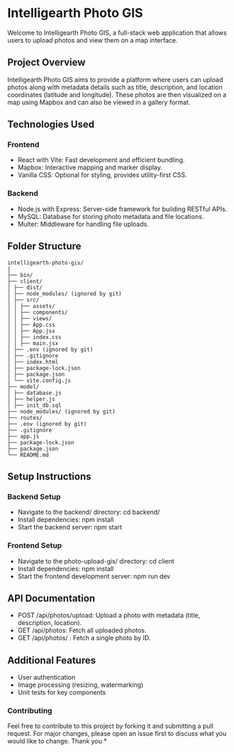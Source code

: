 # Intelligearth Photo GIS

Welcome to Intelligearth Photo GIS, a full-stack web application that allows users to upload photos and view them on a map interface.

## Project Overview

Intelligearth Photo GIS aims to provide a platform where users can upload photos along with metadata details such as title, description, and location coordinates (latitude and longitude). These photos are then visualized on a map using Mapbox and can also be viewed in a gallery format.

## Technologies Used

### Frontend

* React with Vite: Fast development and efficient bundling.
* Mapbox: Interactive mapping and marker display.
* Vanilla CSS: Optional for styling, provides utility-first CSS.

### Backend

* Node.js with Express: Server-side framework for building RESTful APIs.
* MySQL: Database for storing photo metadata and file locations.
* Multer: Middleware for handling file uploads.

## Folder Structure

```
intelligearth-photo-gis/
|
├── bin/
├── client/
│ ├── dist/
│ ├── node_modules/ (ignored by git)
│ ├── src/
│ │ ├── assets/
│ │ ├── components/
│ │ ├── views/
│ │ ├── App.css
│ │ ├── App.jsx
│ │ ├── index.css
│ │ ├── main.jsx
│ ├── .env (ignored by git)
│ ├── .gitignore
│ ├── index.html
│ ├── package-lock.json
│ ├── package.json
│ └── vite.config.js
├── model/
│ ├── database.js
│ ├── helper.js
│ ├── init_db.sql
├── node_modules/ (ignored by git)
├── routes/
├── .env (ignored by git)
├── .gitignore
├── app.js
├── package-lock.json
├── package.json
└── README.md
```

## Setup Instructions

### Backend Setup

* Navigate to the backend/ directory:
cd backend/
* Install dependencies:
npm install
* Start the backend server:
npm start

### Frontend Setup

* Navigate to the photo-upload-gis/ directory:
cd client
* Install dependencies:
npm install
* Start the frontend development server:
npm run dev

## API Documentation

* POST /api/photos/upload: Upload a photo with metadata (title, description, location).
* GET /api/photos: Fetch all uploaded photos.
* GET /api/photos/ : Fetch a single photo by ID.

## Additional Features

* User authentication
* Image processing (resizing, watermarking)
* Unit tests for key components

### Contributing

Feel free to contribute to this project by forking it and submitting a pull request. For major changes, please open an issue first to discuss what you would like to change.
Thank you *
